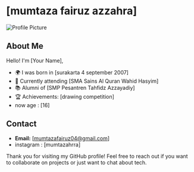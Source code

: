 # [mumtaza fairuz azzahra]

![Profile Picture](url-to-your-profile-picture)

## About Me

Hello! I'm [Your Name],
- 🌍 I was born in [surakarta 4 september 2007]
- 🏢 Currently attending [SMA Sains Al Quran Wahid Hasyim]
- 📚 Alumni of [SMP Pesantren Tahfidz Azzayadiy]
- 🏆 Achievements: [drawing competition]
- now age : [16]

## Contact

- **Email:** [mumtazafairuz04@gmail.com]
- instagram : [mumtazahrra]

Thank you for visiting my GitHub profile! Feel free to reach out if you want to collaborate on projects or just want to chat about tech.
